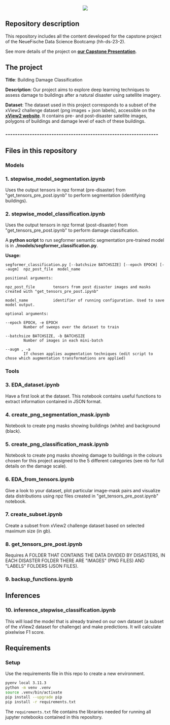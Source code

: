 <br/> 

<p align = "center"> <img src="./logo.png" /> 

## **Repository description**

This repository includes all the content developed for the capstone project of the NeueFische Data Science Bootcamp (hh-ds-23-2).

See more details of the project on __[our Capstone Presentation](./Building_Damage_Classification.pdf)__.
## **The project**

**Title**: Building Damage Classification

**Description**: Our project aims to explore deep learning techniques to assess damage to buildings after a natural disaster using satellite imagery.

**Dataset**: The dataset used in this project corresponds to a subset of the xView2 challenge dataset (png images + json labels), accessible on the __[xView2 website](https://xview2.org/dataset)__.  It contains pre- and post-disaster satellite images, polygons of buildings and damage level of each of these buildings.

### ---------------------------------------------------------------
## **Files in this repository**
### **Models**

### 1. stepwise_model_segmentation.ipynb
Uses the output tensors in npz format (pre-disaster) from "get_tensors_pre_post.ipynb" to perform segmentation (identifying buildings).

### 2. stepwise_model_classification.ipynb
Uses the output tensors in npz format (post-disaster) from "get_tensors_pre_post.ipynb" to perform damage classification.

A **python script** to run segformer semantic segmentation pre-trained model is in **./models/segformer_classification.py**. 

**Usage:**
```
segformer_classification.py [--batchsize BATCHSIZE] [--epoch EPOCH] [--augm]  npz_post_file  model_name

positional arguments:

npz_post_file        tensors from post disaster images and masks created with "get_tensors_pre_post.ipynb"   

model_name           identifier of running configuration. Used to save model output.

optional arguments:

--epoch EPOCH, -e EPOCH
        Number of sweeps over the dataset to train

--batchsize BATCHSIZE, -b BATCHSIZE
        Number of images in each mini-batch

--augm , -a
        If chosen applies augmentation techniques (edit script to chose which augmentation transformations are applied)
```

### **Tools**
### 3. EDA_dataset.ipynb 
Have a first look at the dataset. This notebook contains useful functions to extract information contained in JSON format.
### 4. create_png_segmentation_mask.ipynb 
Notebook to create png masks showing buildings (white) and background (black).
### 5. create_png_classification_mask.ipynb
Notebook to create png masks showing damage to buildings in the colours chosen for this project assigned to the 5 different categories (see nb for full details on the damage scale).
### 6. EDA_from_tensors.ipynb 
Give a look to your dataset, plot particular image-mask pairs and visualize data distributions using npz files created in "get_tensors_pre_post.ipynb" notebook.
### 7. create_subset.ipynb
Create a subset from xView2 challenge dataset based on selected maximum size (in gb).




### 8. get_tensors_pre_post.ipynb

Requires A FOLDER THAT CONTAINS THE DATA DIVIDED BY DISASTERS, IN EACH DISASTER FOLDER THERE ARE "IMAGES" (PNG FILES) AND "LABELS" FOLDERS (JSON FILES).
### 9. backup_functions.ipynb

## Inferences

### 10. inference_stepwise_classification.ipynb
This will load the model that is already trained on our own dataset (a subset of the xView2 dataset for challenge) and make predictions. It will calculate pixelwise F1 score. 



## Requirements

### Setup

Use the requirements file in this repo to create a new environment.

```BASH
pyenv local 3.11.3
python -m venv .venv
source .venv/bin/activate
pip install --upgrade pip
pip install -r requirements.txt
```

The `requirements.txt` file contains the libraries needed for running all jupyter notebooks contained in this repository.



